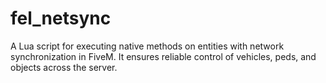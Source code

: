 # fel_netsync
A Lua script for executing native methods on entities with network synchronization in FiveM. It ensures reliable control of vehicles, peds, and objects across the server.
